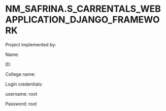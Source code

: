 # NM_SAFRINA.S_CARRENTALS_WEBAPPLICATION_DJANGO_FRAMEWORK


Project implemented by: 


Name:


ID:


College name:


Login credentials: 

username: root


Password: root

